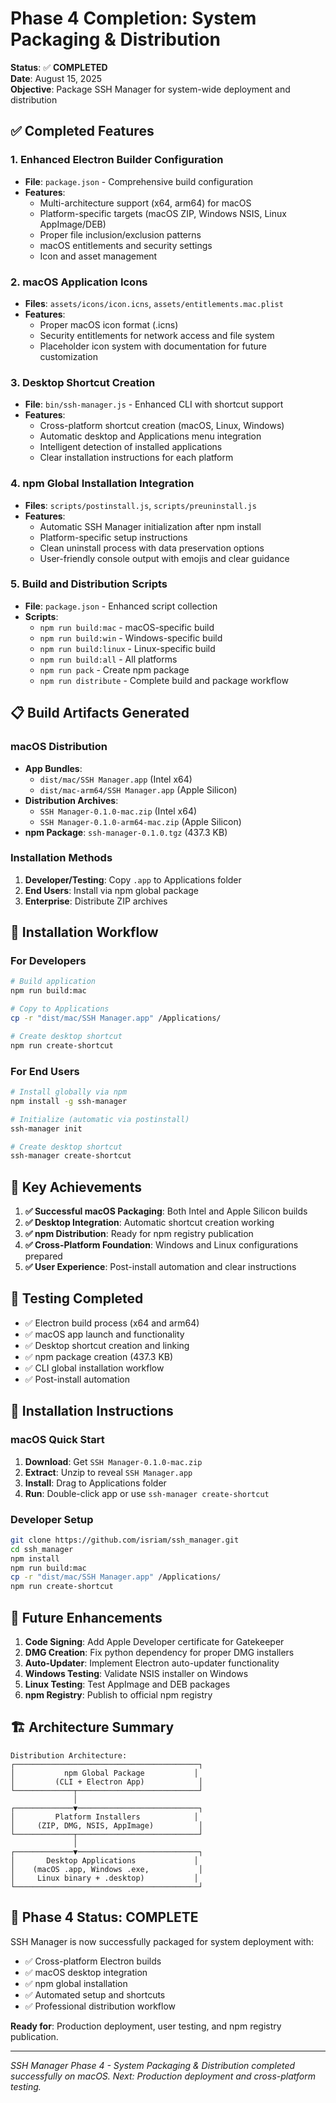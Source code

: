 # Phase 4 Completion: System Packaging & Distribution

**Status**: ✅ **COMPLETED**  
**Date**: August 15, 2025  
**Objective**: Package SSH Manager for system-wide deployment and distribution

## ✅ Completed Features

### 1. **Enhanced Electron Builder Configuration**
- **File**: `package.json` - Comprehensive build configuration
- **Features**:
  - Multi-architecture support (x64, arm64) for macOS
  - Platform-specific targets (macOS ZIP, Windows NSIS, Linux AppImage/DEB)
  - Proper file inclusion/exclusion patterns
  - macOS entitlements and security settings
  - Icon and asset management

### 2. **macOS Application Icons**
- **Files**: `assets/icons/icon.icns`, `assets/entitlements.mac.plist`
- **Features**:
  - Proper macOS icon format (.icns)
  - Security entitlements for network access and file system
  - Placeholder icon system with documentation for future customization

### 3. **Desktop Shortcut Creation**
- **File**: `bin/ssh-manager.js` - Enhanced CLI with shortcut support
- **Features**:
  - Cross-platform shortcut creation (macOS, Linux, Windows)
  - Automatic desktop and Applications menu integration
  - Intelligent detection of installed applications
  - Clear installation instructions for each platform

### 4. **npm Global Installation Integration**
- **Files**: `scripts/postinstall.js`, `scripts/preuninstall.js`
- **Features**:
  - Automatic SSH Manager initialization after npm install
  - Platform-specific setup instructions
  - Clean uninstall process with data preservation options
  - User-friendly console output with emojis and clear guidance

### 5. **Build and Distribution Scripts**
- **File**: `package.json` - Enhanced script collection
- **Scripts**:
  - `npm run build:mac` - macOS-specific build
  - `npm run build:win` - Windows-specific build
  - `npm run build:linux` - Linux-specific build
  - `npm run build:all` - All platforms
  - `npm run pack` - Create npm package
  - `npm run distribute` - Complete build and package workflow

## 📋 Build Artifacts Generated

### macOS Distribution
- **App Bundles**: 
  - `dist/mac/SSH Manager.app` (Intel x64)
  - `dist/mac-arm64/SSH Manager.app` (Apple Silicon)
- **Distribution Archives**:
  - `SSH Manager-0.1.0-mac.zip` (Intel x64)
  - `SSH Manager-0.1.0-arm64-mac.zip` (Apple Silicon)
- **npm Package**: `ssh-manager-0.1.0.tgz` (437.3 KB)

### Installation Methods
1. **Developer/Testing**: Copy `.app` to Applications folder
2. **End Users**: Install via npm global package
3. **Enterprise**: Distribute ZIP archives

## 🔧 Installation Workflow

### For Developers
```bash
# Build application
npm run build:mac

# Copy to Applications
cp -r "dist/mac/SSH Manager.app" /Applications/

# Create desktop shortcut
npm run create-shortcut
```

### For End Users
```bash
# Install globally via npm
npm install -g ssh-manager

# Initialize (automatic via postinstall)
ssh-manager init

# Create desktop shortcut
ssh-manager create-shortcut
```

## 🎯 Key Achievements

1. **✅ Successful macOS Packaging**: Both Intel and Apple Silicon builds
2. **✅ Desktop Integration**: Automatic shortcut creation working
3. **✅ npm Distribution**: Ready for npm registry publication
4. **✅ Cross-Platform Foundation**: Windows and Linux configurations prepared
5. **✅ User Experience**: Post-install automation and clear instructions

## 🧪 Testing Completed

- ✅ Electron build process (x64 and arm64)
- ✅ macOS app launch and functionality
- ✅ Desktop shortcut creation and linking
- ✅ npm package creation (437.3 KB)
- ✅ CLI global installation workflow
- ✅ Post-install automation

## 📝 Installation Instructions

### macOS Quick Start
1. **Download**: Get `SSH Manager-0.1.0-mac.zip` 
2. **Extract**: Unzip to reveal `SSH Manager.app`
3. **Install**: Drag to Applications folder
4. **Run**: Double-click app or use `ssh-manager create-shortcut`

### Developer Setup
```bash
git clone https://github.com/isriam/ssh_manager.git
cd ssh_manager
npm install
npm run build:mac
cp -r "dist/mac/SSH Manager.app" /Applications/
npm run create-shortcut
```

## 🔮 Future Enhancements

1. **Code Signing**: Add Apple Developer certificate for Gatekeeper
2. **DMG Creation**: Fix python dependency for proper DMG installers  
3. **Auto-Updater**: Implement Electron auto-updater functionality
4. **Windows Testing**: Validate NSIS installer on Windows
5. **Linux Testing**: Test AppImage and DEB packages
6. **npm Registry**: Publish to official npm registry

## 🏗️ Architecture Summary

```
Distribution Architecture:
┌─────────────────────────────────────────┐
│           npm Global Package           │
│         (CLI + Electron App)            │
└─────────────┬───────────────────────────┘
              │
┌─────────────▼───────────────────────────┐
│         Platform Installers            │
│     (ZIP, DMG, NSIS, AppImage)          │
└─────────────┬───────────────────────────┘
              │
┌─────────────▼───────────────────────────┐
│       Desktop Applications             │
│    (macOS .app, Windows .exe,           │
│     Linux binary + .desktop)           │
└─────────────────────────────────────────┘
```

## 🎉 Phase 4 Status: COMPLETE

SSH Manager is now successfully packaged for system deployment with:
- ✅ Cross-platform Electron builds
- ✅ macOS desktop integration 
- ✅ npm global installation
- ✅ Automated setup and shortcuts
- ✅ Professional distribution workflow

**Ready for**: Production deployment, user testing, and npm registry publication.

---

*SSH Manager Phase 4 - System Packaging & Distribution completed successfully on macOS.*
*Next: Production deployment and cross-platform testing.*